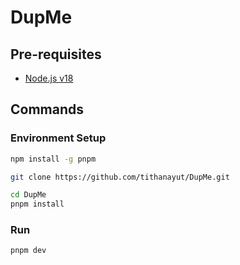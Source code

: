 # DupMe

## Pre-requisites

- [Node.js v18](https://nodejs.org/en/download)

## Commands

### Environment Setup

```bash
npm install -g pnpm

git clone https://github.com/tithanayut/DupMe.git

cd DupMe
pnpm install
```

### Run

```bash
pnpm dev
```
